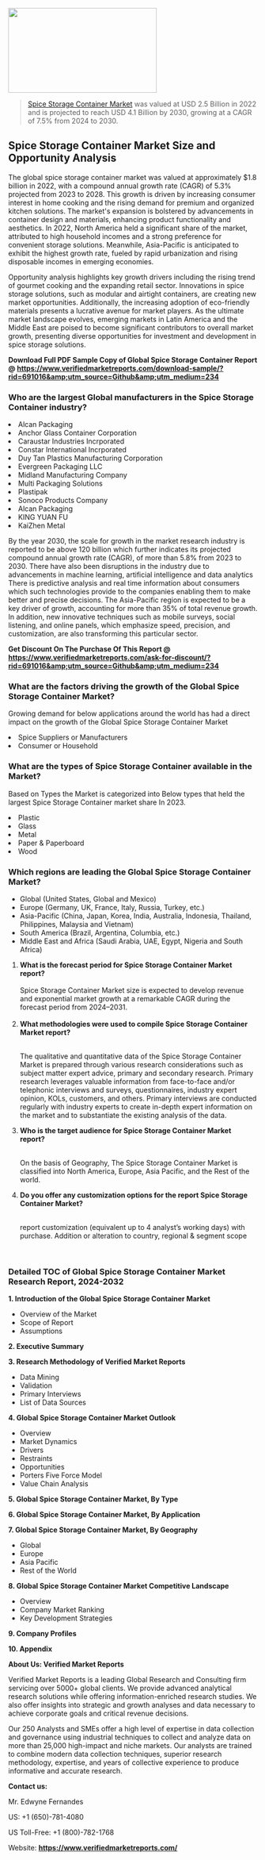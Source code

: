 
<img src="https://ffe5etoiles.com/wp-content/uploads/2024/12/MST1-300x171.png" alt="" width="300" height="171" class="alignnone size-medium wp-image-20088" /><blockquote><p><p><a href="https://www.verifiedmarketreports.com/download-sample/?rid=691016&utm_source=Github&utm_medium=234" target="_blank">Spice Storage Container Market</a> was valued at USD 2.5 Billion in 2022 and is projected to reach USD 4.1 Billion by 2030, growing at a CAGR of 7.5% from 2024 to 2030.</p></blockquote><p><h2>Spice Storage Container Market Size and Opportunity Analysis</h2><p>The global spice storage container market was valued at approximately $1.8 billion in 2022, with a compound annual growth rate (CAGR) of 5.3% projected from 2023 to 2028. This growth is driven by increasing consumer interest in home cooking and the rising demand for premium and organized kitchen solutions. The market's expansion is bolstered by advancements in container design and materials, enhancing product functionality and aesthetics. In 2022, North America held a significant share of the market, attributed to high household incomes and a strong preference for convenient storage solutions. Meanwhile, Asia-Pacific is anticipated to exhibit the highest growth rate, fueled by rapid urbanization and rising disposable incomes in emerging economies.</p><p>Opportunity analysis highlights key growth drivers including the rising trend of gourmet cooking and the expanding retail sector. Innovations in spice storage solutions, such as modular and airtight containers, are creating new market opportunities. Additionally, the increasing adoption of eco-friendly materials presents a lucrative avenue for market players. As the ultimate market landscape evolves, emerging markets in Latin America and the Middle East are poised to become significant contributors to overall market growth, presenting diverse opportunities for investment and development in spice storage solutions.</p></p><p class=""><strong>Download Full PDF Sample Copy of Global Spice Storage Container Report @ <a href="https://www.verifiedmarketreports.com/download-sample/?rid=691016&amp;utm_source=Github&amp;utm_medium=234" target="_blank">https://www.verifiedmarketreports.com/download-sample/?rid=691016&amp;utm_source=Github&amp;utm_medium=234</a></strong></p><h3 id="" class="">Who are the largest Global manufacturers in the Spice Storage Container industry?</h3><p><li>Alcan Packaging</li><li> Anchor Glass Container Corporation</li><li> Caraustar Industries Incrporated</li><li> Constar International Incrporated</li><li> Duy Tan Plastics Manufacturing Corporation</li><li> Evergreen Packaging LLC</li><li> Midland Manufacturing Company</li><li> Multi Packaging Solutions</li><li> Plastipak</li><li> Sonoco Products Company</li><li> Alcan Packaging</li><li> KING YUAN FU</li><li> KaiZhen Metal</li></p><div class=""><div class="" dir="" data-message-author-role="" data-message-id="" data-message-model-slug=""><div class=""><div class=""><div class=""><div class="" dir="" data-message-author-role="" data-message-id="" data-message-model-slug=""><div class=""><div class=""><p>By the year 2030, the scale for growth in the market research industry is reported to be above 120 billion which further indicates its projected compound annual growth rate (CAGR), of more than 5.8% from 2023 to 2030. There have also been disruptions in the industry due to advancements in machine learning, artificial intelligence and data analytics There is predictive analysis and real time information about consumers which such technologies provide to the companies enabling them to make better and precise decisions. The Asia-Pacific region is expected to be a key driver of growth, accounting for more than 35% of total revenue growth. In addition, new innovative techniques such as mobile surveys, social listening, and online panels, which emphasize speed, precision, and customization, are also transforming this particular sector.</p><p><strong>Get Discount On The Purchase Of This Report @&nbsp; <a href="https://www.verifiedmarketreports.com/ask-for-discount/?rid=691016&amp;utm_source=Github&amp;utm_medium=234" target="_blank">https://www.verifiedmarketreports.com/ask-for-discount/?rid=691016&amp;utm_source=Github&amp;utm_medium=234</a></strong></p></div></div></div></div></div></div></div></div><h3 id="" class="">What are the factors driving the growth of the Global Spice Storage Container Market?</h3><p id="" class="">Growing demand for below applications around the world has had a direct impact on the growth of the Global Spice Storage Container Market</p><p id="" class=""><li>Spice Suppliers or Manufacturers</li><li> Consumer or Household</li></p><h3 id="" class="">What are the types of Spice Storage Container available in the Market?</h3><p id="" class="">Based on Types the Market is categorized into Below types that held the largest Spice Storage Container market share In 2023.</p><p id="" class=""><li>Plastic</li><li> Glass</li><li> Metal</li><li> Paper & Paperboard</li><li> Wood</li></p><h3 id="" class="">Which regions are leading the Global Spice Storage Container Market?</h3><ul><li>Global (United States, Global and Mexico)</li><li>Europe (Germany, UK, France, Italy, Russia, Turkey, etc.)</li><li>Asia-Pacific (China, Japan, Korea, India, Australia, Indonesia, Thailand, Philippines, Malaysia and Vietnam)</li><li>South America (Brazil, Argentina, Columbia, etc.)</li><li>Middle East and Africa (Saudi Arabia, UAE, Egypt, Nigeria and South Africa)</li></ul><p><ol><li><strong>What is the forecast period for Spice Storage Container Market report?<br /></strong><br /><span data-sheets-root="1" data-sheets-value="{&quot;1&quot;:2,&quot;2&quot;:&quot;XXXX size is expected to develop revenue and exponential market growth at a remarkable CAGR during the forecast period from 2024&ndash;2030.&quot;}" data-sheets-userformat="{&quot;2&quot;:12674,&quot;4&quot;:{&quot;1&quot;:2,&quot;2&quot;:16776960},&quot;10&quot;:2,&quot;11&quot;:0,&quot;15&quot;:&quot;Arial&quot;,&quot;16&quot;:12}">Spice Storage Container Market size is expected to develop revenue and exponential market growth at a remarkable CAGR during the forecast period from 2024&ndash;2031.</span><br /><br /></li><li><strong>What methodologies were used to compile Spice Storage Container Market report?<br /><br /></strong><p>The qualitative and quantitative data of the&nbsp;Spice Storage Container Market is prepared through various research considerations such as subject matter expert advice, primary and secondary research. Primary research leverages valuable information from face-to-face and/or telephonic interviews and surveys, questionnaires, industry expert opinion, KOLs, customers, and others. Primary interviews are conducted regularly with industry experts to create in-depth expert information on the market and to substantiate the existing analysis of the data.&nbsp;</p></li><li><strong>Who is the target audience for Spice Storage Container Market report?<br /><br /></strong><p>On the basis of Geography, The&nbsp;Spice Storage Container Market is classified into North America, Europe, Asia Pacific, and the Rest of the world.</p></li><li><strong>Do you offer any customization options for the report Spice Storage Container Market?<br /><br /></strong><p>report customization (equivalent up to 4 analyst&rsquo;s working days) with purchase. Addition or alteration to country, regional &amp; segment scope</p><p>&nbsp;</p></li></ol></p><h3 id="" class="">Detailed TOC of Global Spice Storage Container Market Research Report, 2024-2032</h3><p id="" class=""><strong>1. Introduction of the Global Spice Storage Container Market</strong></p><ul><li>Overview of the Market</li><li>Scope of Report</li><li>Assumptions</li></ul><p id="" class=""><strong>2. Executive Summary</strong></p><p id="" class=""><strong>3. Research Methodology of&nbsp;Verified Market Reports</strong></p><ul><li>Data Mining</li><li>Validation</li><li>Primary Interviews</li><li>List of Data Sources</li></ul><p id="" class=""><strong>4. Global Spice Storage Container Market Outlook</strong></p><ul><li>Overview</li><li>Market Dynamics</li><li>Drivers</li><li>Restraints</li><li>Opportunities</li><li>Porters Five Force Model</li><li>Value Chain Analysis</li></ul><p id="" class=""><strong>5. Global Spice Storage Container Market, By&nbsp;Type</strong></p><p id="" class=""><strong>6. Global Spice Storage Container Market, By Application</strong></p><p id="" class=""><strong>7. Global Spice Storage Container Market, By Geography</strong></p><ul><li>Global</li><li>Europe</li><li>Asia Pacific</li><li>Rest of the World</li></ul><p id="" class=""><strong>8. Global Spice Storage Container Market Competitive Landscape</strong></p><ul><li>Overview</li><li>Company Market Ranking</li><li>Key Development Strategies</li></ul><p id="" class=""><strong>9. Company Profiles</strong></p><p id="" class=""><strong>10. Appendix</strong></p><p id="" class=""><strong>About Us: Verified Market Reports</strong></p><p id="" class="">Verified Market Reports is a leading Global Research and Consulting firm servicing over 5000+ global clients. We provide advanced analytical research solutions while offering information-enriched research studies. We also offer insights into strategic and growth analyses and data necessary to achieve corporate goals and critical revenue decisions.</p><p id="" class="">Our 250 Analysts and SMEs offer a high level of expertise in data collection and governance using industrial techniques to collect and analyze data on more than 25,000 high-impact and niche markets. Our analysts are trained to combine modern data collection techniques, superior research methodology, expertise, and years of collective experience to produce informative and accurate research.</p><p id="" class=""><strong>Contact us:</strong></p><p id="" class="">Mr. Edwyne Fernandes</p><p id="" class="">US: +1 (650)-781-4080</p><p id="" class="">US Toll-Free: +1 (800)-782-1768</p><p id="" class="">Website: <a target="" data-test-app-aware-link=""><strong>https://www.verifiedmarketreports.com/</strong></a></p>
